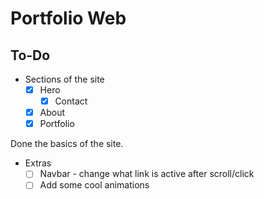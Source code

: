 # Portfolio Web

## To-Do

- Sections of the site
  - [x] Hero
    - [x] Contact
  - [x] About
  - [x] Portfolio

Done the basics of the site.

- Extras
  - [ ] Navbar - change what link is active after scroll/click
  - [ ] Add some cool animations
